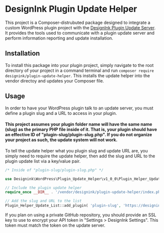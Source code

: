 # DesignInk Plugin Update Helper

This project is a Composer-distrubuted package designed to integrate a custom WordPress plugin project with the [DesignInk Plugin Update Server](https://github.com/designink-digital/designink-plugin-update-server). It provides the tools used to communicate with a plugin update server and perform information reporting and update installation.

## Installation

To install this package into your plugin project, simply navigate to the root directory of your project in a command terminal and run ``composer require designink/plugin-update-helper``. This installs the update helper into the vendor directoy and updates your Composer file.

## Usage

In order to have your WordPress plugin talk to an update server, you must define a plugin slug and a URL to access in your plugin.

#### This project assumes your plugin folder name will have the same name (slug) as the primary PHP file inside of it. That is, your plugin should have an effective ID of "plugin-slug/plugin-slug.php". If you do not organize your project as such, the update system will not work.

To tell the update helper what you plugin slug and update URL are, you simply need to require the update helper, then add the slug and URL to the plugin update list via a key/value pair.

```php
/* Inside of "plugin-slug/plugin-slug.php" */

use Designink\WordPress\Plugin_Update_Helper\v1_0_0\Plugin_Helper_Update_List;

// Include the plugin update helper
require_once __DIR__ . '/vendor/designink/plugin-update-helper/index.php';

// Add the slug and URL to the list
Plugin_Helper_Update_List::add_plugin( 'plugin-slug', 'https://designinkdigital.com/' );
```
If you plan on using a private GitHub repository, you should provide an SSL key to use to encrypt your API token in "Settings > DesignInk Settings". This token must match the token on the update server.
